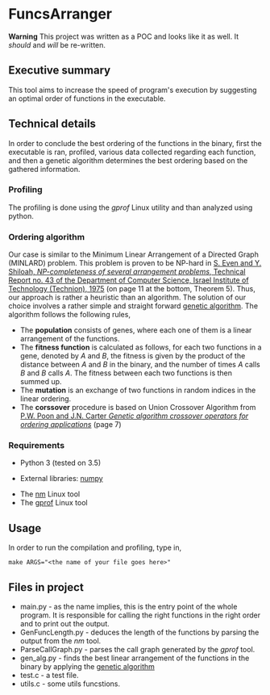 # FuncsArranger

**Warning** This project was written as a POC and looks like it as well. It *should* and *will* be re-written.

## Executive summary
This tool aims to increase the speed of program's execution by suggesting an optimal order of functions in the executable.

## Technical details
In order to conclude the best ordering of the functions in the binary, first the executable is ran, profiled, various data collected regarding each function, and then a genetic algorithm determines the best ordering based on the gathered information.

### Profiling
The profiling is done using the *gprof* Linux utility and than analyzed using python. 

### Ordering algorithm
Our case is similar to the Minimum Linear Arrangement of a Directed Graph (MINLARD) problem. This problem is proven to be NP-hard in [S. Even and Y. Shiloah, *NP-completeness of several arrangement problems*, Technical Report no. 43 of the Department of Computer Science, Israel Institute of Technology (Technion), 1975](http://www.cs.technion.ac.il/users/wwwb/cgi-bin/tr-get.cgi/1975/CS/CS0043.pdf) (on page 11 at the bottom, Theorem 5). Thus, our approach is rather a heuristic than an algorithm. The solution of our choice involves a rather simple and straight forward [genetic algorithm](https://en.wikipedia.org/wiki/Genetic_algorithm). The algorithm follows the following rules,
* The **population** consists of genes, where each one of them is a linear arrangement of the functions. 
* The **fitness function** is calculated as follows, for each two functions in a gene, denoted by *A* and *B*, the fitness is given by the product of the distance between *A* and *B* in the binary, and the number of times *A* calls *B* and *B* calls *A*. The fitness between each two functions is then summed up.
* The **mutation** is an exchange of two functions in random indices in the linear ordering. 
* The **corssover** procedure is based on Union Crossover Algorithm from [P.W. Poon and J.N. Carter *Genetic algorithm crossover operators for ordering applications*](http://www.sciencedirect.com/science/article/pii/0305054893E0024N) (page 7)

### Requirements
 * Python 3 (tested on 3.5)
  - External libraries: [numpy](http://www.numpy.org/)
 * The [nm](https://linux.die.net/man/1/nm) Linux tool
 * The [gprof](https://linux.die.net/man/1/gprof) Linux tool

## Usage
In order to run the compilation and profiling, type in,
```
make ARGS="<the name of your file goes here>"
```

## Files in project
* main.py - as the name implies, this is the entry point of the whole program. It is responsible for calling the right functions in the right order and to print out the output.
* GenFuncLength.py - deduces the length of the functions by parsing the output from the *nm* tool.
* ParseCallGraph.py - parses the call graph generated by the *gprof* tool.
* gen_alg.py - finds the best linear arrangement of the functions in the binary by applying the [genetic algorithm](#ordering-algorithm) 
* test.c - a test file.
* utils.c - some utils funcstions.
